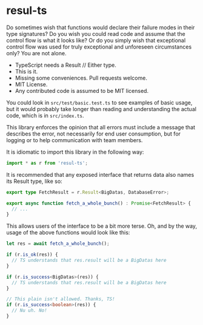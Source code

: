 # resul-ts

Do sometimes wish that functions would declare their failure modes in their type signatures? Do you wish you could read code and assume that the control flow is what it looks like? Or do you simply wish that exceptional control flow was used for truly exceptional and unforeseen circumstances only? You are not alone.

* TypeScript needs a Result // Either type.
* This is it.
* Missing some conveniences. Pull requests welcome.
* MIT License.
* Any contributed code is assumed to be MIT licensed.

You could look in `src/test/basic.test.ts` to see examples of basic usage, but it would probably take longer than reading and understanding the actual code, which is in `src/index.ts`.

This library enforces the opinion that all errors must include a message that describes the error, not necessarily for end user consumption, but for logging or to help communication with team members.

It is idiomatic to import this library in the following way:

```ts
import * as r from 'resul-ts';
```

It is recommended that any exposed interface that returns data also names its Result type, like so:

```ts
export type FetchResult = r.Result<BigDatas, DatabaseError>;

export async function fetch_a_whole_bunch() : Promise<FetchResult> {
  // ...
}
```

This allows users of the interface to be a bit more terse. Oh, and by the way, usage of the above functions would look like this:

```ts
let res = await fetch_a_whole_bunch();

if (r.is_ok(res)) {
  // TS understands that res.result will be a BigDatas here
}

if (r.is_success<BigDatas>(res)) {
  // TS understands that res.result will be a BigDatas here
}

// This plain isn't allowed. Thanks, TS!
if (r.is_success<boolean>(res)) {
  // Nu uh. No!
}
```
